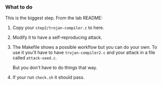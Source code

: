 ### What to do

This is the biggest step.  From the lab README:
  1. Copy your `step2/trojan-compiler.c` to here.
  2. Modify it to have a self-reproducing attack.
  3. The Makefile shows a possible workflow but you can do your own.
     To use it you'll have to have `trojan-compiler2.c` and your attack
     in a file called `attack-seed.c`.

     But you don't have to do things that way.

  4. If your run `check.sh` it should pass.
